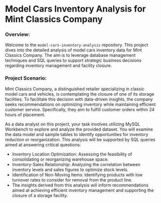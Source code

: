 # Model Cars Inventory Analysis for Mint Classics Company

### Overview:
Welcome to the `model-cars-inventory-analysis` repository. This project dives into the detailed analysis of model cars inventory data for Mint Classics Company. The aim is to leverage database management techniques and SQL queries to support strategic business decisions regarding inventory management and facility closure.

### Project Scenario:
Mint Classics Company, a distinguished retailer specializing in classic model cars and vehicles, is contemplating the closure of one of its storage facilities. To facilitate this decision with data-driven insights, the company seeks recommendations on optimizing inventory while maintaining efficient customer service. Specifically, they aim to fulfill customer orders within 24 hours of placement.

As a data analyst on this project, your task involves utilizing MySQL Workbench to explore and analyze the provided dataset. You will examine the data model and sample tables to identify opportunities for inventory reduction or reorganization. This analysis will be supported by SQL queries aimed at answering critical questions:

- Inventory Location Optimization: Assessing the feasibility of consolidating or reorganizing warehouse space.
- Inventory-Sales Relationship: Analyzing the correlation between inventory levels and sales figures to optimize stock levels.
- Identification of Non-Moving Items: Identifying products with low turnover rates to consider for removal from the product line.
- The insights derived from this analysis will inform recommendations aimed at achieving efficient inventory management and supporting the closure of a storage facility.
